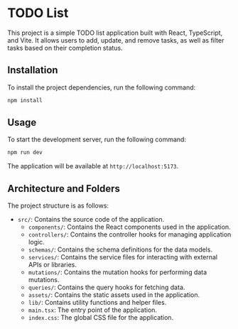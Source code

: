 # TODO List

This project is a simple TODO list application built with React, TypeScript, and Vite. It allows users to add, update, and remove tasks, as well as filter tasks based on their completion status.

## Installation

To install the project dependencies, run the following command:

```bash
npm install
```

## Usage

To start the development server, run the following command:

```bash
npm run dev
```

The application will be available at `http://localhost:5173`.

## Architecture and Folders

The project structure is as follows:

- `src/`: Contains the source code of the application.
  - `components/`: Contains the React components used in the application.
  - `controllers/`: Contains the controller hooks for managing application logic.
  - `schemas/`: Contains the schema definitions for the data models.
  - `services/`: Contains the service files for interacting with external APIs or libraries.
  - `mutations/`: Contains the mutation hooks for performing data mutations.
  - `queries/`: Contains the query hooks for fetching data.
  - `assets/`: Contains the static assets used in the application.
  - `lib/`: Contains utility functions and helper files.
  - `main.tsx`: The entry point of the application.
  - `index.css`: The global CSS file for the application.
